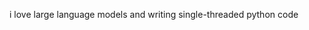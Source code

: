 <!-- [![Veer's GitHub Header](./assets/new-header.png)](https://veerbia.github.io) -->
i love large language models and writing single-threaded python code
